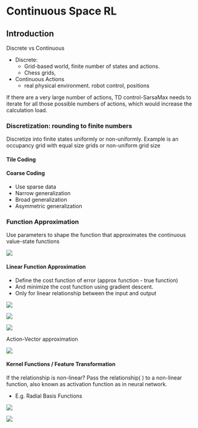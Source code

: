 # Continuous Space RL

## Introduction

Discrete vs Continuous

* Discrete:
  * Grid-based world, finite number of states and actions.  
  * Chess grids, 
* Continuous Actions
  * real physical environment. robot control,  positions 

If there are a very large number of actions, TD control-SarsaMax needs to iterate for all those possible numbers of actions, which would increase the calculation load.

### Discretization: rounding to finite numbers

Discretize into finite states uniformly or non-uniformly. Example is an occupancy grid with equal size grids or non-uniform grid size

#### Tile Coding

#### Coarse Coding

* Use sparse data
* Narrow generalization
* Broad generalization
* Asymmetric generalization

### Function Approximation

Use parameters to shape the function that approximates the continuous value-state functions

![](../../../images/image%20%28154%29.png)

#### Linear Function Approximation

* Define the cost function of error \(approx function - true function\)
* And minimize the cost function using gradient descent.
* Only for linear relationship between the input and output

![](../../../images/image%20%28151%29.png)

![](../../../images/image%20%28156%29.png)

![](../../../images/image%20%28153%29.png)

Action-Vector approximation

![](../../../images/image%20%28160%29.png)

#### Kernel Functions / Feature Transformation

If the relationship is non-linear? Pass the relationship\( \) to a non-linear function, also known as activation function as in neural network.

* E.g. Radial Basis Functions

![](../../../images/image%20%28159%29.png)

![](../../../images/image%20%28158%29.png)

